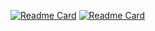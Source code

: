 [![Readme Card](https://github-readme-stats.vercel.app/api/pin/?username=polakowo&repo=vectorbt&theme=nightowl)](https://github.com/polakowo/vectorbt)
[![Readme Card](https://github-readme-stats.vercel.app/api/pin/?username=polakowo&repo=gpt2bot&theme=nightowl)](https://github.com/polakowo/gpt2bot)
